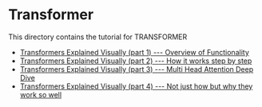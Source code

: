 # Transformer

This directory contains the tutorial for TRANSFORMER
<ul>
    <li><a href="https://towardsdatascience.com/transformers-explained-visually-part-1-overview-of-functionality-95a6dd460452">Transformers Explained Visually (part 1) --- Overview of Functionality</a></li>
    <li><a href="https://towardsdatascience.com/transformers-explained-visually-part-2-how-it-works-step-by-step-b49fa4a64f34">Transformers Explained Visually (part 2) --- How it works step by step</a></li>
    <li><a href="https://towardsdatascience.com/transformers-explained-visually-part-3-multi-head-attention-deep-dive-1c1ff1024853">Transformers Explained Visually (part 3) --- Multi Head Attention Deep Dive</a></li>
    <li><a href="https://towardsdatascience.com/transformers-explained-visually-not-just-how-but-why-they-work-so-well-d840bd61a9d3">Transformers Explained Visually (part 4) --- Not just how but why they work so well</a></li>
 </ul>
